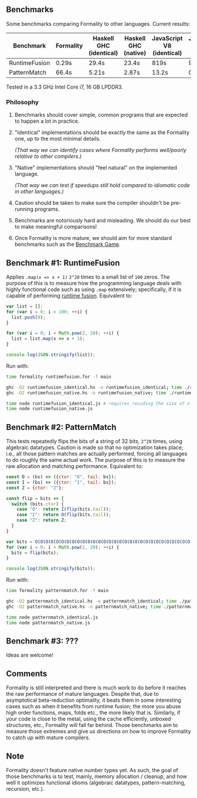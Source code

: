 ## Benchmarks

Some benchmarks comparing Formality to other languages. Current results:

Benchmark | Formality | Haskell GHC (identical) | Haskell GHC (native) | JavaScript V8 (identical) | JavaScript V8 (native) 
--- | --- | --- | --- | --- | ---
RuntimeFusion | 0.29s| 29.4s | 23.4s | 819s | 9.09s 
PatternMatch | 66.4s| 5.21s | 2.87s | 13.2s | 0.84s 

Tested in a 3.3 GHz Intel Core i7, 16 GB LPDDR3.

### Philosophy

1. Benchmarks should cover simple, common programs that are expected to happen a lot in practice.

2. "Identical" implementations should be exactly the same as the Formality one, up to the most minimal details.

    *(That way we can identify cases where Formality performs well/poorly relative to other compilers.)*

3. "Native" implementations should "feel natural" on the implemented language.
 
    *(That way we can test if speedups still hold compared to idiomatic code in other languages.)*

4. Caution should be taken to make sure the compiler shouldn't be pre-running programs.

5. Benchmarks are notoriously hard and misleading. We should do our best to make meaningful comparisons!

6. Once Formality is more mature, we should aim for more standard benchmarks such as the [Benchmark Game](https://benchmarksgame-team.pages.debian.net/benchmarksgame/).

## Benchmark #1: RuntimeFusion

Applies `.map(x => x + 1)` `2^20` times to a small list of `100` zeros. The purpose of this is to measure how the programming language deals with highly functional code such as using `.map` extensively; specifically, if it is capable of performing [runtime fusion](https://en.wikipedia.org/wiki/Deforestation_(computer_science)). Equivalent to:

```javascript
var list = [];
for (var i = 0; i < 100; ++i) {
  list.push(0);
}

for (var i = 0; i < Math.pow(2, 20); ++i) {
  list = list.map(x => x + 1);
}

console.log(JSON.stringify(list));
```

Run with:

```bash
time formality runtimefusion.for -f main

ghc -O2 runtimefusion_identical.hs -o runtimefusion_identical; time ./runtimefusion_identical
ghc -O2 runtimefusion_native.hs -o runtimefusion_native; time ./runtimefusion_native

time node runtimefusion_identical.js # requires recuding the size of n
time node runtimefusion_native.js
```

## Benchmark #2: PatternMatch

This tests repeatedly flips the bits of a string of 32 bits, `2^20` times, using algebraic datatypes. Caution is made so that no optimization takes place; i.e., all those pattern matches are actually performed, forcing all languages to do roughly the same actual work. The purpose of this is to measure the raw allocation and matching performance. Equivalent to:

```javascript
const O = (bs) => ({ctor: "O", tail: bs});
const I = (bs) => ({ctor: "I", tail: bs});
const Z = {ctor: "Z"};

const flip = bits => {
  switch (bits.ctor) {
    case "O": return I(flip(bits.tail));
    case "I": return O(flip(bits.tail));
    case "Z": return Z;
  }
}

var bits = O(O(O(O(O(O(O(O(O(O(O(O(O(O(O(O(O(O(O(O(O(O(O(O(O(O(O(O(O(O(O(O(Z))))))))))))))))))))))))))))))));
for (var i = 0; i < Math.pow(2, 20); ++i) {
  bits = flip(bits);
}

console.log(JSON.stringify(bits));
```

Run with:

```bash
time formality patternmatch.for -f main

ghc -O2 patternmatch_identical.hs -o patternmatch_identical; time ./patternmatch_identical
ghc -O2 patternmatch_native.hs -o patternmatch_native; time ./patternmatch_native

time node patternmatch_identical.js
time node patternmatch_native.js
```

## Benchmark #3: ???

Ideas are welcome!

## Comments

Formality is still interpreted and there is much work to do before it reaches the raw performance of mature languages. Despite that, due to asymptotical beta-reduction optimality, it beats them in some interesting cases such as when it benefits from runtime fusion; the more you abuse high order functions, maps, folds etc., the more likely that is. Similarly, if your code is close to the metal, using the cache efficiently, unboxed structures, etc., Formality will fall far behind. Those benchmarks aim to measure those extremes and give us directions on how to improve Formality to catch up with mature compilers.

## Note

Formality doesn't feature native number types yet. As such, the goal of those benchmarks is to test, mainly, memory allocation / cleanup, and how well it optimizes functional idioms (algebraic datatypes, pattern-matching, recursion, etc.).
